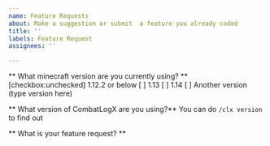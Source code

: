 ```yaml
---
name: Feature Requests
about: Make a suggestion or submit  a feature you already coded
title: ''
labels: Feature Request
assignees: ''

---
```


** What minecraft version are you currently using? **
 [checkbox:unchecked] 1.12.2 or below
 [ ] 1.13
 [ ] 1.14
 [ ] Another version (type version here)

** What version of CombatLogX are you using?**
You can do `/clx version` to find out

** What is your feature request? **
